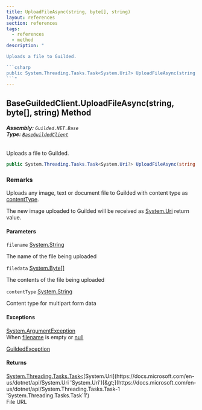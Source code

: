 ```yaml
---
title: UploadFileAsync(string, byte[], string)
layout: references
section: references
tags:
  - references
  - method
description: "

Uploads a file to Guilded.

```csharp
public System.Threading.Tasks.Task<System.Uri?> UploadFileAsync(string filename, byte[] filedata, string contentType);
```"
---
```


## BaseGuildedClient.UploadFileAsync(string, byte[], string) Method
###### **Assembly:** `Guilded.NET.Base`<br/>**Type:** [`BaseGuildedClient`](BaseGuildedClient 'Guilded.NET.Base.BaseGuildedClient')

Uploads a file to Guilded.

```csharp
public System.Threading.Tasks.Task<System.Uri?> UploadFileAsync(string filename, byte[] filedata, string contentType);
```

### Remarks
  
Uploads any image, text or document file to Guilded with content type as [contentType](BaseGuildedClient.UploadFileAsync(string,byte[],string)#Guilded.NET.Base.BaseGuildedClient.UploadFileAsync(string,byte[],string).contentType 'Guilded.NET.Base.BaseGuildedClient.UploadFileAsync(string, byte[], string).contentType').  
  
The new image uploaded to Guilded will be received as [System.Uri](https://docs.microsoft.com/en-us/dotnet/api/System.Uri 'System.Uri') return value.
#### Parameters

<a name='Guilded.NET.Base.BaseGuildedClient.UploadFileAsync(string,byte[],string).filename'></a>

`filename` [System.String](https://docs.microsoft.com/en-us/dotnet/api/System.String 'System.String')

The name of the file being uploaded

<a name='Guilded.NET.Base.BaseGuildedClient.UploadFileAsync(string,byte[],string).filedata'></a>

`filedata` [System.Byte](https://docs.microsoft.com/en-us/dotnet/api/System.Byte 'System.Byte')[[]](https://docs.microsoft.com/en-us/dotnet/api/System.Array 'System.Array')

The contents of the file being uploaded

<a name='Guilded.NET.Base.BaseGuildedClient.UploadFileAsync(string,byte[],string).contentType'></a>

`contentType` [System.String](https://docs.microsoft.com/en-us/dotnet/api/System.String 'System.String')

Content type for multipart form data

#### Exceptions

[System.ArgumentException](https://docs.microsoft.com/en-us/dotnet/api/System.ArgumentException 'System.ArgumentException')  
When [filename](BaseGuildedClient.UploadFileAsync(string,byte[],string)#Guilded.NET.Base.BaseGuildedClient.UploadFileAsync(string,byte[],string).filename 'Guilded.NET.Base.BaseGuildedClient.UploadFileAsync(string, byte[], string).filename') is empty or [null](https://docs.microsoft.com/en-us/dotnet/csharp/language-reference/keywords/null 'https://docs.microsoft.com/en-us/dotnet/csharp/language-reference/keywords/null')

[GuildedException](GuildedException 'Guilded.NET.Base.GuildedException')

#### Returns
[System.Threading.Tasks.Task&lt;](https://docs.microsoft.com/en-us/dotnet/api/System.Threading.Tasks.Task-1 'System.Threading.Tasks.Task`1')[System.Uri](https://docs.microsoft.com/en-us/dotnet/api/System.Uri 'System.Uri')[&gt;](https://docs.microsoft.com/en-us/dotnet/api/System.Threading.Tasks.Task-1 'System.Threading.Tasks.Task`1')  
File URL